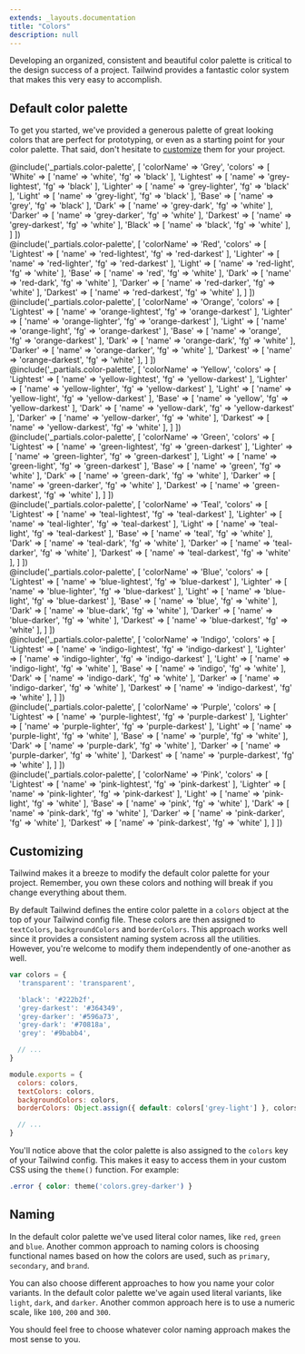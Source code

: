 ```yaml
---
extends: _layouts.documentation
title: "Colors"
description: null
---
```


Developing an organized, consistent and beautiful color palette is critical to the design success of a project. Tailwind provides a fantastic color system that makes this very easy to accomplish.

## Default color palette

To get you started, we've provided a generous palette of great looking colors that are perfect for prototyping, or even as a starting point for your color palette. That said, don't hesitate to [customize](#customizing) them for your project.

<div>
  @include('_partials.color-palette', [
    'colorName' => 'Grey',
    'colors' => [
      'White' => [
        'name' => 'white',
        'fg' => 'black'
      ],
      'Lightest' => [
        'name' => 'grey-lightest',
        'fg' => 'black'
      ],
      'Lighter' => [
        'name' => 'grey-lighter',
        'fg' => 'black'
      ],
      'Light' => [
        'name' => 'grey-light',
        'fg' => 'black'
      ],
      'Base' => [
        'name' => 'grey',
        'fg' => 'black'
      ],
      'Dark' => [
        'name' => 'grey-dark',
        'fg' => 'white'
      ],
      'Darker' => [
        'name' => 'grey-darker',
        'fg' => 'white'
      ],
      'Darkest' => [
        'name' => 'grey-darkest',
        'fg' => 'white'
      ],
      'Black' => [
        'name' => 'black',
        'fg' => 'white'
      ],
    ]
  ])
</div>

<div>
  @include('_partials.color-palette', [
    'colorName' => 'Red',
    'colors' => [
      'Lightest' => [
        'name' => 'red-lightest',
        'fg' => 'red-darkest'
      ],
      'Lighter' => [
        'name' => 'red-lighter',
        'fg' => 'red-darkest'
      ],
      'Light' => [
        'name' => 'red-light',
        'fg' => 'white'
      ],
      'Base' => [
        'name' => 'red',
        'fg' => 'white'
      ],
      'Dark' => [
        'name' => 'red-dark',
        'fg' => 'white'
      ],
      'Darker' => [
        'name' => 'red-darker',
        'fg' => 'white'
      ],
      'Darkest' => [
        'name' => 'red-darkest',
        'fg' => 'white'
      ],
    ]
  ])
</div>

<div>
  @include('_partials.color-palette', [
    'colorName' => 'Orange',
    'colors' => [
      'Lightest' => [
        'name' => 'orange-lightest',
        'fg' => 'orange-darkest'
      ],
      'Lighter' => [
        'name' => 'orange-lighter',
        'fg' => 'orange-darkest'
      ],
      'Light' => [
        'name' => 'orange-light',
        'fg' => 'orange-darkest'
      ],
      'Base' => [
        'name' => 'orange',
        'fg' => 'orange-darkest'
      ],
      'Dark' => [
        'name' => 'orange-dark',
        'fg' => 'white'
      ],
      'Darker' => [
        'name' => 'orange-darker',
        'fg' => 'white'
      ],
      'Darkest' => [
        'name' => 'orange-darkest',
        'fg' => 'white'
      ],
    ]
  ])
</div>

<div>
  @include('_partials.color-palette', [
    'colorName' => 'Yellow',
    'colors' => [
      'Lightest' => [
        'name' => 'yellow-lightest',
        'fg' => 'yellow-darkest'
      ],
      'Lighter' => [
        'name' => 'yellow-lighter',
        'fg' => 'yellow-darkest'
      ],
      'Light' => [
        'name' => 'yellow-light',
        'fg' => 'yellow-darkest'
      ],
      'Base' => [
        'name' => 'yellow',
        'fg' => 'yellow-darkest'
      ],
      'Dark' => [
        'name' => 'yellow-dark',
        'fg' => 'yellow-darkest'
      ],
      'Darker' => [
        'name' => 'yellow-darker',
        'fg' => 'white'
      ],
      'Darkest' => [
        'name' => 'yellow-darkest',
        'fg' => 'white'
      ],
    ]
  ])
</div>

<div>
  @include('_partials.color-palette', [
    'colorName' => 'Green',
    'colors' => [
      'Lightest' => [
        'name' => 'green-lightest',
        'fg' => 'green-darkest'
      ],
      'Lighter' => [
        'name' => 'green-lighter',
        'fg' => 'green-darkest'
      ],
      'Light' => [
        'name' => 'green-light',
        'fg' => 'green-darkest'
      ],
      'Base' => [
        'name' => 'green',
        'fg' => 'white'
      ],
      'Dark' => [
        'name' => 'green-dark',
        'fg' => 'white'
      ],
      'Darker' => [
        'name' => 'green-darker',
        'fg' => 'white'
      ],
      'Darkest' => [
        'name' => 'green-darkest',
        'fg' => 'white'
      ],
    ]
  ])
</div>

<div>
  @include('_partials.color-palette', [
    'colorName' => 'Teal',
    'colors' => [
      'Lightest' => [
        'name' => 'teal-lightest',
        'fg' => 'teal-darkest'
      ],
      'Lighter' => [
        'name' => 'teal-lighter',
        'fg' => 'teal-darkest'
      ],
      'Light' => [
        'name' => 'teal-light',
        'fg' => 'teal-darkest'
      ],
      'Base' => [
        'name' => 'teal',
        'fg' => 'white'
      ],
      'Dark' => [
        'name' => 'teal-dark',
        'fg' => 'white'
      ],
      'Darker' => [
        'name' => 'teal-darker',
        'fg' => 'white'
      ],
      'Darkest' => [
        'name' => 'teal-darkest',
        'fg' => 'white'
      ],
    ]
  ])
</div>

<div>
  @include('_partials.color-palette', [
    'colorName' => 'Blue',
    'colors' => [
      'Lightest' => [
        'name' => 'blue-lightest',
        'fg' => 'blue-darkest'
      ],
      'Lighter' => [
        'name' => 'blue-lighter',
        'fg' => 'blue-darkest'
      ],
      'Light' => [
        'name' => 'blue-light',
        'fg' => 'blue-darkest'
      ],
      'Base' => [
        'name' => 'blue',
        'fg' => 'white'
      ],
      'Dark' => [
        'name' => 'blue-dark',
        'fg' => 'white'
      ],
      'Darker' => [
        'name' => 'blue-darker',
        'fg' => 'white'
      ],
      'Darkest' => [
        'name' => 'blue-darkest',
        'fg' => 'white'
      ],
    ]
  ])
</div>

<div>
  @include('_partials.color-palette', [
    'colorName' => 'Indigo',
    'colors' => [
      'Lightest' => [
        'name' => 'indigo-lightest',
        'fg' => 'indigo-darkest'
      ],
      'Lighter' => [
        'name' => 'indigo-lighter',
        'fg' => 'indigo-darkest'
      ],
      'Light' => [
        'name' => 'indigo-light',
        'fg' => 'white'
      ],
      'Base' => [
        'name' => 'indigo',
        'fg' => 'white'
      ],
      'Dark' => [
        'name' => 'indigo-dark',
        'fg' => 'white'
      ],
      'Darker' => [
        'name' => 'indigo-darker',
        'fg' => 'white'
      ],
      'Darkest' => [
        'name' => 'indigo-darkest',
        'fg' => 'white'
      ],
    ]
  ])
</div>

<div>
  @include('_partials.color-palette', [
    'colorName' => 'Purple',
    'colors' => [
      'Lightest' => [
        'name' => 'purple-lightest',
        'fg' => 'purple-darkest'
      ],
      'Lighter' => [
        'name' => 'purple-lighter',
        'fg' => 'purple-darkest'
      ],
      'Light' => [
        'name' => 'purple-light',
        'fg' => 'white'
      ],
      'Base' => [
        'name' => 'purple',
        'fg' => 'white'
      ],
      'Dark' => [
        'name' => 'purple-dark',
        'fg' => 'white'
      ],
      'Darker' => [
        'name' => 'purple-darker',
        'fg' => 'white'
      ],
      'Darkest' => [
        'name' => 'purple-darkest',
        'fg' => 'white'
      ],
    ]
  ])
</div>

<div>
  @include('_partials.color-palette', [
    'colorName' => 'Pink',
    'colors' => [
      'Lightest' => [
        'name' => 'pink-lightest',
        'fg' => 'pink-darkest'
      ],
      'Lighter' => [
        'name' => 'pink-lighter',
        'fg' => 'pink-darkest'
      ],
      'Light' => [
        'name' => 'pink-light',
        'fg' => 'white'
      ],
      'Base' => [
        'name' => 'pink',
        'fg' => 'white'
      ],
      'Dark' => [
        'name' => 'pink-dark',
        'fg' => 'white'
      ],
      'Darker' => [
        'name' => 'pink-darker',
        'fg' => 'white'
      ],
      'Darkest' => [
        'name' => 'pink-darkest',
        'fg' => 'white'
      ],
    ]
  ])
</div>

## Customizing

Tailwind makes it a breeze to modify the default color palette for your project. Remember, you own these colors and nothing will break if you change everything about them.

By default Tailwind defines the entire color palette in a `colors` object at the top of your Tailwind config file. These colors are then assigned to `textColors`, `backgroundColors` and `borderColors`. This approach works well since it provides a consistent naming system across all the utilities. However, you're welcome to modify them independently of one-another as well.

```js
var colors = {
  'transparent': 'transparent',

  'black': '#222b2f',
  'grey-darkest': '#364349',
  'grey-darker': '#596a73',
  'grey-dark': '#70818a',
  'grey': '#9babb4',

  // ...
}

module.exports = {
  colors: colors,
  textColors: colors,
  backgroundColors: colors,
  borderColors: Object.assign({ default: colors['grey-light'] }, colors),

  // ...
}
```

You'll notice above that the color palette is also assigned to the `colors` key of your Tailwind config. This makes it easy to access them in your custom CSS using the `theme()` function. For example:

```css
.error { color: theme('colors.grey-darker') }
```

## Naming

In the default color palette we've used literal color names, like `red`, `green` and `blue`. Another common approach to naming colors is choosing functional names based on how the colors are used, such as `primary`, `secondary`, and `brand`.

You can also choose different approaches to how you name your color variants. In the default color palette we've again used literal variants, like `light`, `dark`, and `darker`. Another common approach here is to use a numeric scale, like `100`, `200` and `300`.

You should feel free to choose whatever color naming approach makes the most sense to you.
